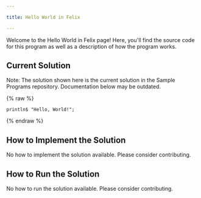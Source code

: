```yaml
---

title: Hello World in Felix

---
```


Welcome to the Hello World in Felix page! Here, you'll find the source code for this program as well as a description of how the program works.

## Current Solution

Note: The solution shown here is the current solution in the Sample Programs repository. Documentation below may be outdated.

{% raw %}

```Felix
println$ "Hello, World!";

```

{% endraw %}

## How to Implement the Solution

No how to implement the solution available. Please consider contributing.

## How to Run the Solution

No how to run the solution available. Please consider contributing.